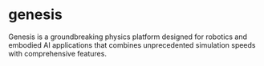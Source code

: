 # genesis
Genesis is a groundbreaking physics platform designed for robotics and embodied AI applications that combines unprecedented simulation speeds with comprehensive features.
